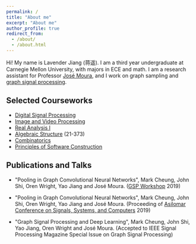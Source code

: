 ```yaml
---
permalink: /
title: "About me"
excerpt: "About me"
author_profile: true
redirect_from: 
  - /about/
  - /about.html
---
```


Hi! My name is Lavender Jiang (蒋遥). I am a third year undergraduate at Carnegie Mellon University, with majors in ECE and math. I am a research assistant for Professor [José Moura](https://users.ece.cmu.edu/~moura/), and I work on graph sampling and [graph signal processing](https://arxiv.org/pdf/1712.00468.pdf). 

Selected Courseworks
------
- [Digital Signal Processing](http://course.ece.cmu.edu/~ece491/)
- [Image and Video Processing](https://courses.ece.cmu.edu/18793)
- [Real Analysis I](http://coursecatalog.web.cmu.edu/schools-colleges/melloncollegeofscience/departmentofmathematicalsciences/courses/) 
- [Algebraic Structure](https://www.math.cmu.edu/~abernsht/teaching/Fall2019/21-373/) (21-373)
- [Combinatorics](http://coursecatalog.web.cmu.edu/schools-colleges/melloncollegeofscience/departmentofmathematicalsciences/courses/) 
- [Principles of Software Construction](https://www.cs.cmu.edu/~charlie/courses/17-214/2018-fall/)

Publications and Talks
------
- "Pooling in Graph Convolutional Neural Networks", Mark Cheung, John Shi, Oren Wright, Yao Jiang and José Moura. ([GSP Workshop](http://www.gspworkshop.org/) 2019)

- "Pooling in Graph Convolutional Neural Networks", Mark Cheung, John Shi, Oren Wright, Yao Jiang and José  Moura. (Proceeding of [Asilomar Conference on Signals, Systems, and Computers](https://www.asilomarsscconf.org/) 2019)

- "Graph Signal Processing and Deep Learning", Mark Cheung, John Shi, Yao Jiang, Oren Wright and José Moura. (Accepted to IEEE Signal Processing Magazine Special Issue on Graph Signal Processing)




